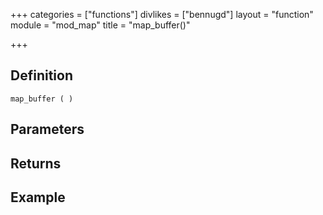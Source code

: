 +++
categories = ["functions"]
divlikes = ["bennugd"]
layout = "function"
module = "mod_map"
title = "map_buffer()"

+++

## Definition

    map_buffer ( )

## Parameters

## Returns

## Example
